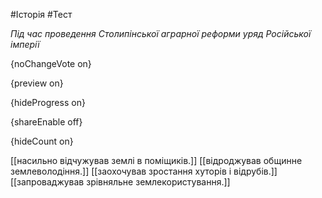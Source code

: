 #Історія #Тест

*Під час проведення Столипінської аграрної реформи уряд Російської імперії*

{noChangeVote on}

{preview on}

{hideProgress on}

{shareEnable off}

{hideCount on}

[[насильно відчужував землі в поміщиків.]]
[[відроджував общинне землеволодіння.]]
[[заохочував зростання хуторів і відрубів.]]
[[запроваджував зрівняльне землекористування.]]
